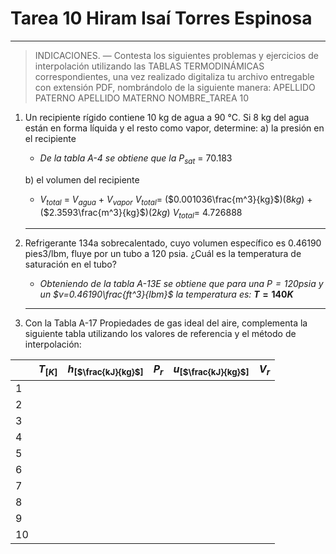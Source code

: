 # Tarea 10 Hiram Isaí Torres Espinosa
---

>INDICACIONES. — Contesta los siguientes problemas y ejercicios de interpolación utilizando las TABLAS TERMODINÁMICAS correspondientes, una vez realizado digitaliza tu archivo entregable con extensión PDF, nombrándolo de la siguiente manera: APELLIDO PATERNO APELLIDO MATERNO NOMBRE_TAREA 10


1. Un recipiente rígido contiene 10 kg de agua a 90 °C. Si 8 kg del agua están en forma líquida y el resto como vapor, determine:
    a) la presión en el recipiente
    - *De la tabla A-4 se obtiene que la $P$<sub>sat</sub>* = 70.183

    b) el volumen del recipiente
    - $V$<sub>$total$</sub> = $V$<sub>$agua$</sub> + $V$<sub>$vapor$</sub>
    $V$<sub>$total$</sub>= ($0.001036\frac{m^3}{kg}$)($8kg$) + ($2.3593\frac{m^3}{kg}$)($2kg$)
    $V$<sub>$total$</sub>= $4.726888$
    ---
2. Refrigerante 134a sobrecalentado, cuyo volumen específico es 0.46190 pies3/lbm, fluye por un tubo a 120 psia. ¿Cuál es la temperatura de saturación en el tubo?
    - *Obteniendo de la tabla A-13E se obtiene que para una $P=120psia$ y un $v=0.46190\frac{ft^3}{lbm}$ la temperatura es:*
    **$T=140K$** 
    ---
3. Con la Tabla A-17 Propiedades de gas ideal del aire, complementa la siguiente tabla utilizando
los valores de referencia y el método de interpolación:
 
| |$T$<sub>[$K$]</sub>|$h$<sub>[$\frac{kJ}{kg}$]</sub>|$P_r$|$u$<sub>[$\frac{kJ}{kg}$]|$V_r$|
|--|--|--|--|--|--|
|1 |  |  |  |  |  |
|2 |  |  |  |  |  |
|3 |  |  |  |  |  |  
|4 |  |  |  |  |  |
|5 |  |  |  |  |  |
|6 |  |  |  |  |  |
|7 |  |  |  |  |  |
|8 |  |  |  |  |  | 
|9 |  |  |  |  |  |
|10 |  |  |  |  |  |